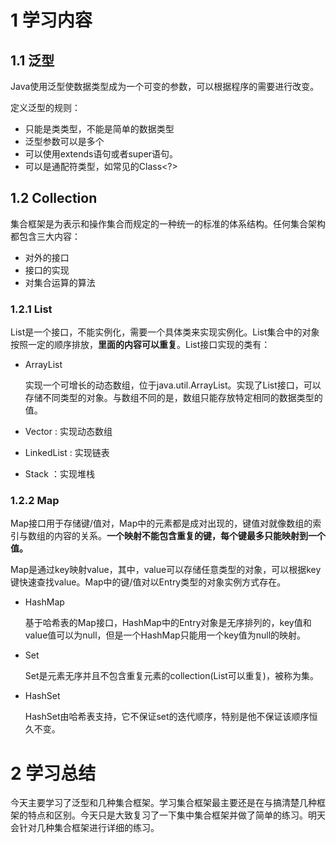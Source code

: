 # 1 学习内容

## 1.1 泛型

Java使用泛型使数据类型成为一个可变的参数，可以根据程序的需要进行改变。

定义泛型的规则：

* 只能是类类型，不能是简单的数据类型
* 泛型参数可以是多个
* 可以使用extends语句或者super语句。
* 可以是通配符类型，如常见的Class<?>

## 1.2 Collection

集合框架是为表示和操作集合而规定的一种统一的标准的体系结构。任何集合架构都包含三大内容：

* 对外的接口
* 接口的实现
* 对集合运算的算法

### 1.2.1 List 

List是一个接口，不能实例化，需要一个具体类来实现实例化。List集合中的对象按照一定的顺序排放，**里面的内容可以重复**。List接口实现的类有：

* ArrayList 

  实现一个可增长的动态数组，位于java.util.ArrayList<E>。实现了List接口，可以存储不同类型的对象。与数组不同的是，数组只能存放特定相同的数据类型的值。

* Vector : 实现动态数组

* LinkedList : 实现链表

* Stack ：实现堆栈

### 1.2.2 Map

Map接口用于存储键/值对，Map中的元素都是成对出现的，键值对就像数组的索引与数组的内容的关系。**一个映射不能包含重复的键，每个键最多只能映射到一个值。**

Map是通过key映射value，其中，value可以存储任意类型的对象，可以根据key键快速查找value。Map中的键/值对以Entry类型的对象实例方式存在。

* HashMap

  基于哈希表的Map接口，HashMap中的Entry对象是无序排列的，key值和value值可以为null，但是一个HashMap只能用一个key值为null的映射。

* Set

  Set是元素无序并且不包含重复元素的collection(List可以重复)，被称为集。

* HashSet

  HashSet由哈希表支持，它不保证set的迭代顺序，特别是他不保证该顺序恒久不变。

# 2 学习总结

今天主要学习了泛型和几种集合框架。学习集合框架最主要还是在与搞清楚几种框架的特点和区别。今天只是大致复习了一下集中集合框架并做了简单的练习。明天会针对几种集合框架进行详细的练习。
